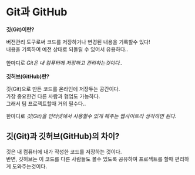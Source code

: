 Git과 GitHub
===========
**깃(Git)이란?**<br>

버전관리 도구로써 코드를 저장하거나 변경된 내용을 기록할수 있다!<br>
내용을 기록하여 예전 상태로 되돌릴 수 있어서 유용하다..
<br>
<br>
한마디로 *Git은 내 컴퓨터에 저장하고 관리하는것이다..*
<br>
<br>
**깃허브(GitHub)란?**<br>

깃(Git)으로 만든 코드를 온라인에 저장두는 공간이다.<br>
가장 중요한건 다른 사람과 협업도 가능하다.<br> 그래서 팀 프로젝트할때 거의 필수다..

한마디로 *깃(Git)을 인터넷에서 사용할수 있게 해주는 웹사이트라 생각하면 된다.*

깃(Git)과 깃허브(GitHub)의 차이?
----------------------------------

깃은 내 컴퓨터에 내가 작성한 코드를 저장하는 것이다. <br> 반면, 깃허브는 이 코드를 다른 사람들도 볼수 있도록 공유하여 프로젝트를 할때 편리하게 도와주는것이다.






